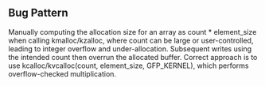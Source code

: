 ## Bug Pattern

Manually computing the allocation size for an array as count * element_size when calling kmalloc/kzalloc, where count can be large or user-controlled, leading to integer overflow and under-allocation. Subsequent writes using the intended count then overrun the allocated buffer. Correct approach is to use kcalloc/kvcalloc(count, element_size, GFP_KERNEL), which performs overflow-checked multiplication.

